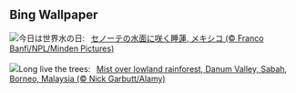 ## Bing Wallpaper
![](https://www.bing.com/th?id=OHR.CenoteLilies_JA-JP9666252322_UHD.jpg&w=1000)今日は世界水の日:&nbsp;&ensp;[セノーテの水面に咲く睡蓮, メキシコ (© Franco Banfi/NPL/Minden Pictures)](https://www.bing.com/th?id=OHR.CenoteLilies_JA-JP9666252322_UHD.jpg)
<br><br/>
![](https://www.bing.com/th?id=OHR.DanumValley_EN-GB4005789284_UHD.jpg&w=1000)Long live the trees:&nbsp;&ensp;[Mist over lowland rainforest, Danum Valley, Sabah, Borneo, Malaysia (© Nick Garbutt/Alamy)](https://www.bing.com/th?id=OHR.DanumValley_EN-GB4005789284_UHD.jpg)
<br><br/>
